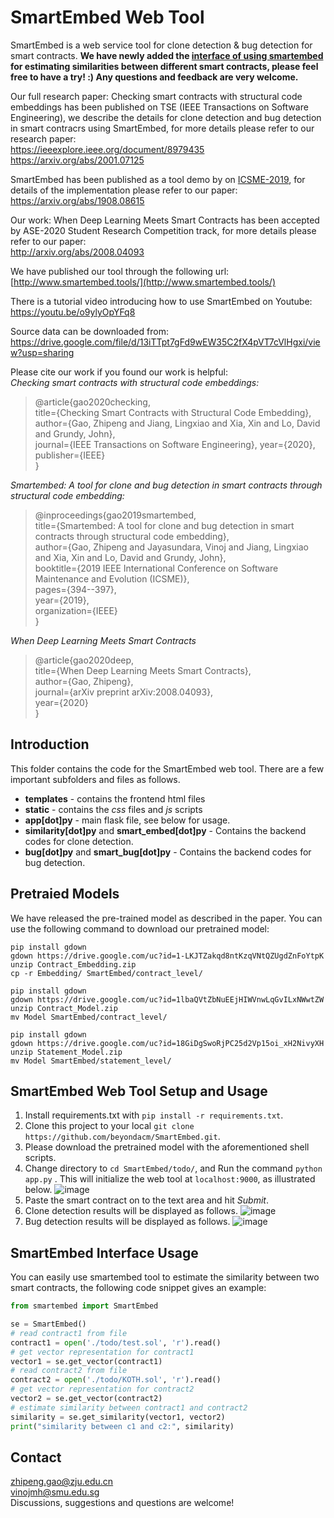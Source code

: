# SmartEmbed Web Tool

SmartEmbed is a web service tool for clone detection & bug detection for smart contracts. **We have newly added the [interface of using smartembed](#smartembed-interface-usage
) for estimating similarities between different smart contracts, please feel free to have a try! :) Any questions and feedback are very welcome.** 

Our full research paper: Checking smart contracts with structural code embeddings has been published on TSE (IEEE Transactions on Software Engineering), we describe the details for clone detection and bug detection in smart contracrs using SmartEmbed, for more details please refer to our research paper:   
https://ieeexplore.ieee.org/document/8979435  
https://arxiv.org/abs/2001.07125

SmartEmbed has been published as a tool demo by on [ICSME-2019](https://icsme2019.github.io/), for details of the implementation please refer to our paper:  
https://arxiv.org/abs/1908.08615

Our work: When Deep Learning Meets Smart Contracts has been accepted by ASE-2020 Student Research Competition track, for more details please refer to our paper:  
http://arxiv.org/abs/2008.04093  


We have published our tool through the following url:   
[http://www.smartembed.tools/](http://www.smartembed.tools/)   


There is a tutorial video introducing how to use SmartEmbed on Youtube:  
https://youtu.be/o9ylyOpYFq8

Source data can be downloaded from:  
https://drive.google.com/file/d/13iTTpt7gFd9wEW35C2fX4pVT7cVlHgxi/view?usp=sharing

Please cite our work if you found our work is helpful:  
*Checking smart contracts with structural code embeddings:*  
> @article{gao2020checking,    
  title={Checking Smart Contracts with Structural Code Embedding},  
  author={Gao, Zhipeng and Jiang, Lingxiao and Xia, Xin and Lo, David and Grundy, John},  
  journal={IEEE Transactions on Software Engineering},
  year={2020},  
  publisher={IEEE}  
}  


*Smartembed: A tool for clone and bug detection in smart contracts through structural code embedding:*  
> @inproceedings{gao2019smartembed,  
  title={Smartembed: A tool for clone and bug detection in smart contracts through structural code embedding},  
  author={Gao, Zhipeng and Jayasundara, Vinoj and Jiang, Lingxiao and Xia, Xin and Lo, David and Grundy, John},  
  booktitle={2019 IEEE International Conference on Software Maintenance and Evolution (ICSME)},  
  pages={394--397},  
  year={2019},  
  organization={IEEE}  
}


*When Deep Learning Meets Smart Contracts*
> @article{gao2020deep,  
  title={When Deep Learning Meets Smart Contracts},  
  author={Gao, Zhipeng},   
  journal={arXiv preprint arXiv:2008.04093},  
  year={2020}    
}



## Introduction

This folder contains the code for the SmartEmbed web tool. There are a few important subfolders and files as follows.

- **templates** - contains the frontend html files
- **static** - contains the *css* files and *js* scripts
- **app[dot]py** - main flask file, see below for usage.
- **similarity[dot]py** and **smart_embed[dot]py** - Contains the backend codes for clone detection. 
- **bug[dot]py** and **smart_bug[dot]py** - Contains the backend codes for bug detection. 

## Pretraied Models

We have released the pre-trained model as described in the paper. You can use the following command to download our pretrained model:

```shell
pip install gdown
gdown https://drive.google.com/uc?id=1-LKJTZakqd8ntKzqVNtQZUgdZnFoYtpK
unzip Contract_Embedding.zip
cp -r Embedding/ SmartEmbed/contract_level/
```  


```shell
pip install gdown  
gdown https://drive.google.com/uc?id=1lbaQVtZbNuEEjHIWVnwLqGvILxNWwtZW  
unzip Contract_Model.zip  
mv Model SmartEmbed/contract_level/
```

```shell
pip install gdown  
gdown https://drive.google.com/uc?id=18GiDgSwoRjPC25d2Vp15oi_xH2NivyXH  
unzip Statement_Model.zip 
mv Model SmartEmbed/statement_level/  
```


## SmartEmbed Web Tool Setup and Usage

1. Install requirements.txt with ```pip install -r requirements.txt```.
2. Clone this project to your local ```git clone https://github.com/beyondacm/SmartEmbed.git```.
3. Please download the pretrained model with the aforementioned shell scripts. 
4. Change directory to ```cd SmartEmbed/todo/```, and Run the command ```python app.py``` . This will initialize the web tool at ```localhost:9000```, as illustrated below.
![image](https://drive.google.com/uc?export=view&id=1k87ZXIMvkGcToYUjAh1Mn0CyBkzmQoC4)
5. Paste the smart contract on to the text area and hit *Submit*.
6. Clone detection results will be displayed as follows.
![image](https://drive.google.com/uc?export=view&id=1iNfJdYrjdByUJqB5DRsCg-IaaYmsL5gK)
7. Bug detection results will be displayed as follows.
![image](https://drive.google.com/uc?export=view&id=1Mg9UOT99lql1XGBI_XQiVDrugbxbNmxn)


## SmartEmbed Interface Usage
You can easily use smartembed tool to estimate the similarity between two smart contracts, the following code snippet gives an example: 

```python
from smartembed import SmartEmbed

se = SmartEmbed()
# read contract1 from file
contract1 = open('./todo/test.sol', 'r').read() 
# get vector representation for contract1
vector1 = se.get_vector(contract1)
# read contract2 from file
contract2 = open('./todo/KOTH.sol', 'r').read()
# get vector representation for contract2
vector2 = se.get_vector(contract2)
# estimate similarity between contract1 and contract2 
similarity = se.get_similarity(vector1, vector2)
print("similarity between c1 and c2:", similarity)
```

## Contact
zhipeng.gao@zju.edu.cn  
vinojmh@smu.edu.sg  
Discussions, suggestions and questions are welcome!


​	
​	
​	

